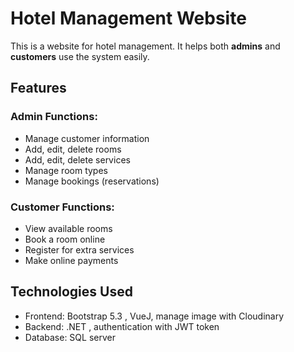 # Hotel Management Website

This is a website for hotel management. It helps both **admins** and **customers** use the system easily.

## Features

### Admin Functions:
- Manage customer information
- Add, edit, delete rooms
- Add, edit, delete services
- Manage room types
- Manage bookings (reservations)

### Customer Functions:
- View available rooms
- Book a room online
- Register for extra services
- Make online payments

## Technologies Used
- Frontend: Bootstrap 5.3 , VueJ, manage image with Cloudinary
- Backend:  .NET , authentication with JWT token
- Database: SQL server

